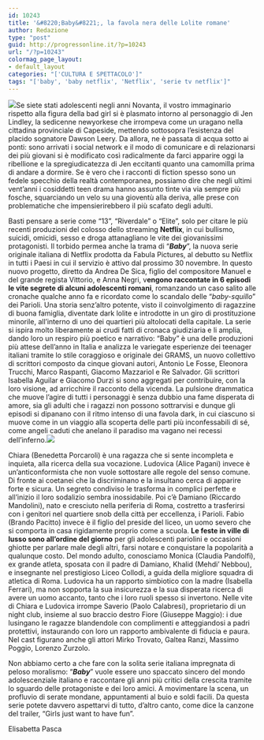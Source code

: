 ```yaml
---
id: 10243
title: '&#8220;Baby&#8221;, la favola nera delle Lolite romane'
author: Redazione
type: "post"
guid: http://progressonline.it/?p=10243
url: "/?p=10243"
colormag_page_layout:
- default_layout
categories: "['CULTURA E SPETTACOLO']"
tags: "['baby', 'baby netflix', 'Netflix', 'serie tv netflix']"
---
```


![](https://progressonline.it/wp-content/uploads/2018/11/baby-Netflix-1024x576.jpg)Se siete stati adolescenti negli anni Novanta, il vostro immaginario rispetto alla figura della bad girl si è plasmato intorno al personaggio di Jen Lindley, la sedicenne newyorkese che irrompeva come un uragano nella cittadina provinciale di Capeside, mettendo sottosopra l’esistenza del placido sognatore Dawson Leery. Da allora, ne è passata di acqua sotto ai ponti: sono arrivati i social network e il modo di comunicare e di relazionarsi dei più giovani si è modificato così radicalmente da farci apparire oggi la ribellione e la spregiudicatezza di Jen eccitanti quanto una camomilla prima di andare a dormire. Se è vero che i racconti di fiction spesso sono un fedele specchio della realtà contemporanea, possiamo dire che negli ultimi vent’anni i cosiddetti teen drama hanno assunto tinte via via sempre più fosche, squarciando un velo su una gioventù alla deriva, alle prese con problematiche che impensierirebbero il più scafato degli adulti.

Basti pensare a serie come “13”, “Riverdale” o “Elite”, solo per citare le più recenti produzioni del colosso dello streaming **Netflix**, in cui bullismo, suicidi, omicidi, sesso e droga attanagliano le vite dei giovanissimi protagonisti. Il torbido permea anche la trama di “***Baby***”, la nuova serie originale italiana di Netflix prodotta da Fabula Pictures, al debutto su Netflix in tutti i Paesi in cui il servizio è attivo dal prossimo 30 novembre. In questo nuovo progetto, diretto da Andrea De Sica, figlio del compositore Manuel e del grande regista Vittorio, e Anna Negri, v**engono raccontate in 6 episodi le vite segrete di alcuni adolescenti romani**, romanzando un caso salito alle cronache qualche anno fa e ricordato come lo scandalo delle “*baby-squillo*” dei Parioli. Una storia senz’altro potente, visto il coinvolgimento di ragazzine di buona famiglia, diventate dark lolite e introdotte in un giro di prostituzione minorile, all’interno di uno dei quartieri più altolocati della capitale. La serie si ispira molto liberamente ai crudi fatti di cronaca giudiziaria e li amplia, dando loro un respiro più poetico e narrativo: “Baby” è una delle produzioni più attese dell’anno in Italia e analizza le variegate esperienze dei teenager italiani tramite lo stile coraggioso e originale dei GRAMS, un nuovo collettivo di scrittori composto da cinque giovani autori, Antonio Le Fosse, Eleonora Trucchi, Marco Raspanti, Giacomo Mazzariol e Re Salvador. Gli scrittori Isabella Aguilar e Giacomo Durzi si sono aggregati per contribuire, con la loro visione, ad arricchire il racconto della vicenda. La pulsione drammatica che muove l’agire di tutti i personaggi è senza dubbio una fame disperata di amore, sia gli adulti che i ragazzi non possono sottrarvisi e dunque gli episodi si dipanano con il ritmo intenso di una favola dark, in cui ciascuno si muove come in un viaggio alla scoperta delle parti più inconfessabili di sé, come angeli caduti che anelano il paradiso ma vagano nei recessi dell’inferno.![](https://progressonline.it/wp-content/uploads/2018/11/babynetflix-2.jpg)

Chiara (Benedetta Porcaroli) è una ragazza che si sente incompleta e inquieta, alla ricerca della sua vocazione. Ludovica (Alice Pagani) invece è un’anticonformista che non vuole sottostare alle regole del senso comune. Di fronte ai coetanei che la discriminano e la insultano cerca di apparire forte e sicura. Un segreto condiviso le trasforma in complici perfette e all’inizio il loro sodalizio sembra inossidabile. Poi c’è Damiano (Riccardo Mandolini), nato e cresciuto nella periferia di Roma, costretto a trasferirsi con i genitori nel quartiere snob della città per eccellenza, i Parioli. Fabio (Brando Pacitto) invece è il figlio del preside del liceo, un uomo severo che si comporta in casa rigidamente proprio come a scuola. **Le feste in ville di lusso sono all’ordine del giorno** per gli adolescenti pariolini e occasioni ghiotte per parlare male degli altri, farsi notare e conquistare la popolarità a qualunque costo. Del mondo adulto, conosciamo Monica (Claudia Pandolfi), ex grande atleta, sposata con il padre di Damiano, Khalid (Mehdi’ Nebbou), e insegnante nel prestigioso Liceo Collodi, a guida della migliore squadra di atletica di Roma. Ludovica ha un rapporto simbiotico con la madre (Isabella Ferrari), ma non sopporta la sua insicurezza e la sua disperata ricerca di avere un uomo accanto, tanto che i loro ruoli spesso si invertono. Nelle vite di Chiara e Ludovica irrompe Saverio (Paolo Calabresi), proprietario di un night club, insieme al suo braccio destro Fiore (Giuseppe Maggio): i due lusingano le ragazze blandendole con complimenti e atteggiandosi a padri protettivi, instaurando con loro un rapporto ambivalente di fiducia e paura. Nel cast figurano anche gli attori Mirko Trovato, Galtea Ranzi, Massimo Poggio, Lorenzo Zurzolo.

Non abbiamo certo a che fare con la solita serie italiana impregnata di peloso moralismo: “***Baby***” vuole essere uno spaccato sincero del mondo adolescenziale italiano e raccontare gli anni più critici della crescita tramite lo sguardo delle protagoniste e dei loro amici. A movimentare la scena, un profluvio di serate mondane, appuntamenti al buio e soldi facili. Da questa serie potete davvero aspettarvi di tutto, d’altro canto, come dice la canzone del trailer, “Girls just want to have fun”.

Elisabetta Pasca